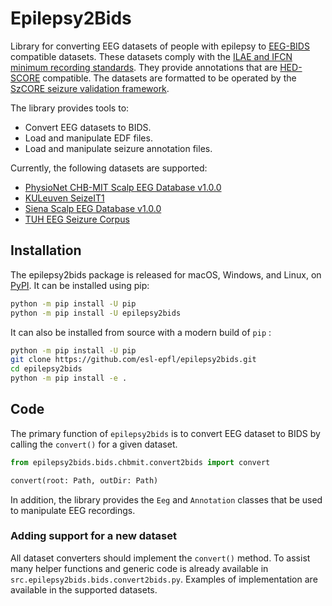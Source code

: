 # Epilepsy2Bids

Library for converting EEG datasets of people with epilepsy to [EEG-BIDS](https://doi.org/10.1038/s41597-019-0104-8) compatible datasets. These datasets comply with the [ILAE and IFCN minimum recording standards](https://doi.org/10.1016/j.clinph.2023.01.002). They provide annotations that are [HED-SCORE](http://arxiv.org/pdf/2310.15173) compatible. The datasets are formatted to be operated by the [SzCORE seizure validation framework](https://arxiv.org/pdf/2402.13005).

The library provides tools to:

- Convert EEG datasets to BIDS.
- Load and manipulate EDF files.
- Load and manipulate seizure annotation files.

Currently, the following datasets are supported:

- [PhysioNet CHB-MIT Scalp EEG Database v1.0.0](https://doi.org/10.13026/C2K01R)
- [KULeuven SeizeIT1](https://doi.org/10.48804/P5Q0OJ)
- [Siena Scalp EEG Database v1.0.0](https://doi.org/10.13026/s309-a395)
- [TUH EEG Seizure Corpus](https://isip.piconepress.com/projects/nedc/html/tuh_eeg/)

## Installation

The epilepsy2bids package is released for macOS, Windows, and Linux, on [PyPI](https://pypi.org/project/epilepsy2bids/). It can be installed using pip:

```bash
python -m pip install -U pip
python -m pip install -U epilepsy2bids
```

It can also be installed from source with a modern build of `pip` :

```bash
python -m pip install -U pip
git clone https://github.com/esl-epfl/epilepsy2bids.git
cd epilepsy2bids
python -m pip install -e .
```

## Code

The primary function of `epilepsy2bids` is to convert EEG dataset to BIDS by calling the `convert()` for a given dataset.

```python
from epilepsy2bids.bids.chbmit.convert2bids import convert

convert(root: Path, outDir: Path)
```

In addition, the library provides the `Eeg` and `Annotation` classes that be used to manipulate EEG recordings.

### Adding support for a new dataset

All dataset converters should implement the `convert()` method. To assist many helper functions and generic code is already available in `src.epilepsy2bids.bids.convert2bids.py`. Examples of implementation are available in the supported datasets.

